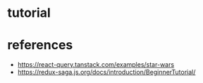 # tutorial

# references

- https://react-query.tanstack.com/examples/star-wars
- https://redux-saga.js.org/docs/introduction/BeginnerTutorial/
